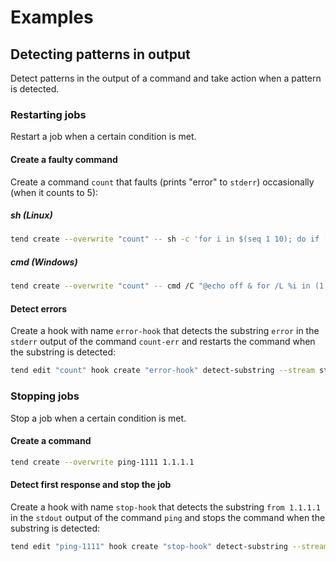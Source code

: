 # Examples

## Detecting patterns in output

Detect patterns in the output of a command and take action when a pattern is detected.

### Restarting jobs

Restart a job when a certain condition is met.

#### Create a faulty command

Create a command `count` that faults (prints "error" to `stderr`) occasionally (when it counts to 5):

##### sh (Linux)

```sh
tend create --overwrite "count" -- sh -c 'for i in $(seq 1 10); do if [ $i -eq 5 ]; then echo "error" >&2; else echo "hello $i"; fi; sleep 1; done'
```

##### cmd (Windows)

```sh
tend create --overwrite "count" -- cmd /C "@echo off & for /L %i in (1,1,10) do ((if %i==5 (echo error >&2) else (echo hello %i)) & timeout /t 1 /nobreak >nul)"
```

#### Detect errors

Create a hook with name `error-hook` that detects the substring `error` in the `stderr` output of the command `count-err` and restarts the command when the substring is detected:

```sh
tend edit "count" hook create "error-hook" detect-substring --stream stderr "error" restart
```

### Stopping jobs

Stop a job when a certain condition is met.

#### Create a command

```sh
tend create --overwrite ping-1111 1.1.1.1
```

#### Detect first response and stop the job

Create a hook with name `stop-hook` that detects the substring `from 1.1.1.1` in the `stdout` output of the command `ping` and stops the command when the substring is detected:

```sh
tend edit "ping-1111" hook create "stop-hook" detect-substring --stream stdout "from 1.1.1.1" stop
```
